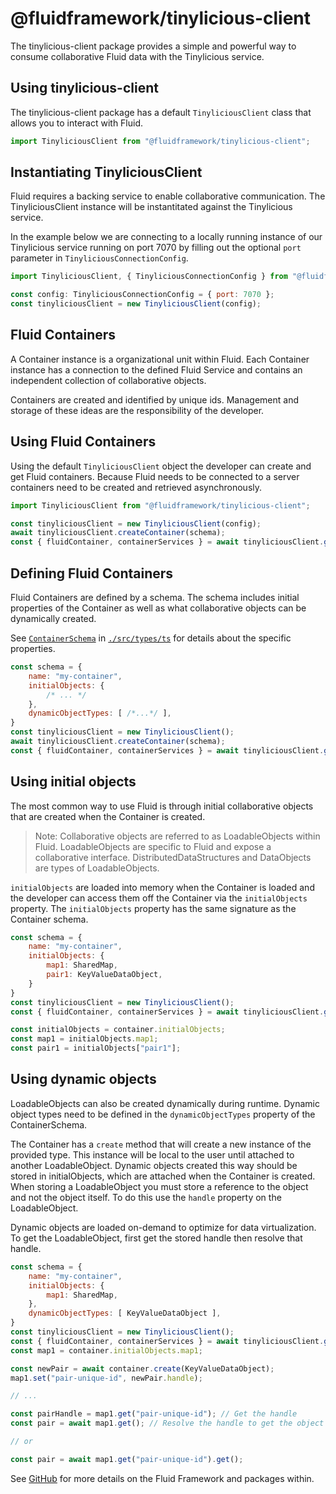 # @fluidframework/tinylicious-client

The tinylicious-client package provides a simple and powerful way to consume collaborative Fluid data with the
Tinylicious service.

## Using tinylicious-client

The tinylicious-client package has a default `TinyliciousClient` class that allows you to interact with Fluid.

```javascript
import TinyliciousClient from "@fluidframework/tinylicious-client";
```

## Instantiating TinyliciousClient

Fluid requires a backing service to enable collaborative communication. The TinyliciousClient instance will be
instantitated against the Tinylicious service.

In the example below we are connecting to a locally running instance of our Tinylicious service running on port 7070 by
filling out the optional `port` parameter in `TinyliciousConnectionConfig`.

```javascript
import TinyliciousClient, { TinyliciousConnectionConfig } from "@fluidframework/tinylicious-client";

const config: TinyliciousConnectionConfig = { port: 7070 };
const tinyliciousClient = new TinyliciousClient(config);
```

## Fluid Containers

A Container instance is a organizational unit within Fluid. Each Container instance has a connection to the defined
Fluid Service and contains an independent collection of collaborative objects.

Containers are created and identified by unique ids. Management and storage of these ideas are the responsibility of
the developer.

## Using Fluid Containers

Using the default `TinyliciousClient` object the developer can create and get Fluid containers. Because Fluid needs to
be connected to a server containers need to be created and retrieved asynchronously.

```javascript
import TinyliciousClient from "@fluidframework/tinylicious-client";

const tinyliciousClient = new TinyliciousClient(config);
await tinyliciousClient.createContainer(schema);
const { fluidContainer, containerServices } = await tinyliciousClient.getContainer("_unique-id_", schema);
```

## Defining Fluid Containers

Fluid Containers are defined by a schema. The schema includes initial properties of the Container as well as what
collaborative objects can be dynamically created.

See [`ContainerSchema`](./src/types.ts) in [`./src/types/ts`](./src/types.ts) for details about the specific properties.

```javascript
const schema = {
    name: "my-container",
    initialObjects: {
        /* ... */
    },
    dynamicObjectTypes: [ /*...*/ ],
}
const tinyliciousClient = new TinyliciousClient();
await tinyliciousClient.createContainer(schema);
const { fluidContainer, containerServices } = await tinyliciousClient.getContainer("_unique-id_", schema);
```

## Using initial objects

The most common way to use Fluid is through initial collaborative objects that are created when the Container is created.

> Note: Collaborative objects are referred to as LoadableObjects within Fluid. LoadableObjects are specific to Fluid and
> expose a collaborative interface. DistributedDataStructures and DataObjects are types of LoadableObjects.

`initialObjects` are loaded into memory when the Container is loaded and the developer can access them off the Container
via the `initialObjects` property. The `initialObjects` property has the same signature as the Container schema.

```javascript
const schema = {
    name: "my-container",
    initialObjects: {
        map1: SharedMap,
        pair1: KeyValueDataObject,
    }
}
const tinyliciousClient = new TinyliciousClient();
const { fluidContainer, containerServices } = await tinyliciousClient.getContainer("_unique-id_", schema);

const initialObjects = container.initialObjects;
const map1 = initialObjects.map1;
const pair1 = initialObjects["pair1"];
```

## Using dynamic objects

LoadableObjects can also be created dynamically during runtime. Dynamic object types need to be defined in the
`dynamicObjectTypes` property of the ContainerSchema.

The Container has a `create` method that will create a new instance of the provided type. This instance will be local
to the user until attached to another LoadableObject. Dynamic objects created this way should be stored in
initialObjects, which are attached when the Container is created. When storing a LoadableObject you must store a
reference to the object and not the object itself. To do this use the `handle` property on the LoadableObject.

Dynamic objects are loaded on-demand to optimize for data virtualization. To get the LoadableObject, first get the
stored handle then resolve that handle.

```javascript
const schema = {
    name: "my-container",
    initialObjects: {
        map1: SharedMap,
    },
    dynamicObjectTypes: [ KeyValueDataObject ],
}
const tinyliciousClient = new TinyliciousClient();
const { fluidContainer, containerServices } = await tinyliciousClient.getContainer("_unique-id_", schema);
const map1 = container.initialObjects.map1;

const newPair = await container.create(KeyValueDataObject);
map1.set("pair-unique-id", newPair.handle);

// ...

const pairHandle = map1.get("pair-unique-id"); // Get the handle
const pair = await map1.get(); // Resolve the handle to get the object

// or

const pair = await map1.get("pair-unique-id").get();
```

See [GitHub](https://github.com/microsoft/FluidFramework) for more details on the Fluid Framework and packages within.
